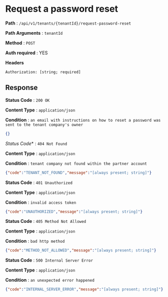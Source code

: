 # Request a password reset
**Path** : `/api/v1/tenants/{tenantId}/request-password-reset`

**Path Arguments** : `tenantId`

**Method** : `POST`

**Auth required** : YES

**Headers**
```
Authorization: [string; required]
```

##  Response

**Status Code** : `200 OK`

**Content Type** : `application/json`

**Condition** : `an email with instructions on how to reset a password was sent to the tenant company's owner`
```json
{}
```
*Status Code** : `404 Not Found`

**Content Type** : `application/json`

**Condition** : `tenant company not found within the partner account`
```json
{"code":"TENANT_NOT_FOUND","message":"[always present; string]"}
```
**Status Code** : `401 Unauthorized`

**Content Type** : `application/json`

**Condition** : `invalid access token`
```json
{"code":"UNAUTHORIZED","message":"[always present; string]"}
```
**Status Code** : `405 Method Not Allowed`

**Content Type** : `application/json`

**Condition** : `bad http method`
```json
{"code":"METHOD_NOT_ALLOWED","message":"[always present; string]"}
```
**Status Code** : `500 Internal Server Error`

**Content Type** : `application/json`

**Condition** : `an unexpected error happened`
```json
{"code":"INTERNAL_SERVER_ERROR","message":"[always present; string]"}
```